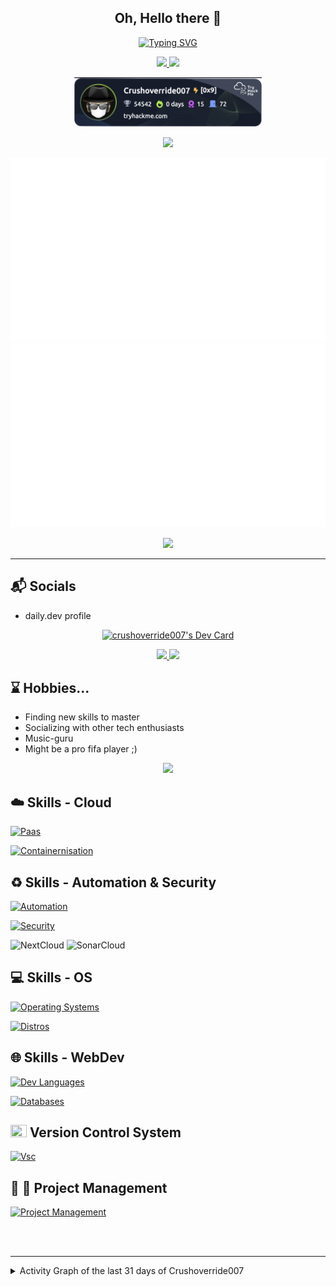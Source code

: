 <!-- Introduction -->

<h2 align="center">Oh, Hello there 👋</h1>
<p align="center">
<a href="https://git.io/typing-svg">

<!-- very old one, typing intro -->


<!-- <img src="https://readme-typing-svg.herokuapp.com?font=Avenir&size=18&duration=2500&pause=500&color=FFFFFF&center=true&vCenter=true&multiline=true&width=600&height=100&lines=My+name's+Mouhcine%2C+;a+recent+Masters+graduate+in+the+Cyber+Security+domain;And+I'm+currently+working+on+other+projects." alt="Typing SVG" /> -->

<!-- before typing intro -->


<!-- <img src="https://readme-typing-svg.demolab.com?font=Avenir&size=18&duration=2500&pause=500&color=000000&center=true&vCenter=true&multiline=true&width=600&height=100&lines=Freshly+Graduated;Cyber+Security+%2F+Cloud+Security;Always+looking+for+new+challenges" alt="typing SVG"/>  -->

<!-- New Typing Intro -->

<!-- latest one
<img src="https://readme-typing-svg.demolab.com?font=Avenir&weight=600&size=18&duration=2500&pause=500&color=37BBAD&background=1A1B27&center=true&vCenter=true&multiline=true&random=false&width=600&height=100&lines=Cyber+Security+%2F+Cloud+Security+;Always+looking+for+new+challenges" alt="Typing SVG" />
-->

<img src="https://readme-typing-svg.demolab.com?font=Fira+Code&size=15&duration=1250&pause=500&color=36BCAD&center=true&vCenter=true&multiline=true&width=500&height=60&lines=Cyber+Security+%2F+Cloud+Security;Always+looking+for+new+challenges" alt="Typing SVG" />

</a>
</p>

<!-- Stats -->

  <p align="center">
  <a href="https://komarev.com/ghpvc/?username=Crushoverride007&color=blueviolet">
    <img src="https://komarev.com/ghpvc/?username=Crushoverride007&color=blueviolet"/>
  </a>
  <!-- <a href="https://visitor-badge.glitch.me/badge?page_id=Crushoverride007.Crushoverride007&left_text=All%20Visitors">
    <img src="https://visitor-badge.glitch.me/badge?page_id=Crushoverride007.Crushoverride007&left_text=All%20Visitors"/>
  from fleet
  </a> -->
  <a href="https://hits.seeyoufarm.com/api/count/incr/badge.svg?url=https%3A%2F%2Fgithub.com%2F{Crushoverride007}1212%2Fhit-counter">
    <img src="https://hits.seeyoufarm.com/api/count/incr/badge.svg?url=https%3A%2F%2Fgithub.com%2F{Crushoverride007}1212%2Fhit-counter"/>
  </a>
  <!--
  <img src="https://api.meercode.io/badge/Crushoverride007/Crushoverride007?type=ci-score&branch=main&lastDay=14"/>
  </p>
  -->

  <!-- Putting new badge into place
      the github action from p4p1 doesn't work as of 12 april 2023 because tryhackme website removed the way they implemented the badge generation
  -->

  <p align="center">
  <img src="assets/thm.png" alt="Mouhcine MESMOUKI Badge"         
        width="300"
        style={{ borderRadius: '5px' }}/>
  </p>

  <p align="center">
  <img src="https://github-readme-stats-git-masterrstaa-rickstaa.vercel.app/api?username=crushoverride007&theme=tokyonight&show_icons=true" />
  <!--<img src="http://github-readme-streak-stats.herokuapp.com?user=Crushoverride007&theme=tokyonight&hide_border=false&date_format=M%20j%5B%2C%20Y%5D"/>-->
  </p>

<!--
 ![](https://raw.githubusercontent.com/Crushoverride007/github-stats/master/generated/overview.svg#gh-dark-mode-only)
 ![](https://raw.githubusercontent.com/Crushoverride007/github-stats/master/generated/languages.svg#gh-dark-mode-only)
-->

  <p align="center">

   <img src="https://raw.githubusercontent.com/Crushoverride007/github-stats/master/generated/overview.svg#gh-dark-mode-only"/>

   <!-- <img src="https://raw.githubusercontent.com/Crushoverride007/github-stats-transparent/output/generated/overview.svg"/> -->
   <img src="https://raw.githubusercontent.com/Crushoverride007/github-stats-transparent/output/generated/languages.svg"/>
  </p>

  <p align="center">

  <img src="https://github-profile-trophy.vercel.app/?username=Crushoverride007&theme=radical&no-bg=true&row=3&column=4&margin-w=15&margin-h=15"/>

  </p>


  ---
<!--
<p align="center">
  <a href="https://crushoverride007.vercel.app/api/now-playing?open">
    <img src="https://crushoverride007.vercel.app/api/now-playing">
  </a>
</p>
-->

<!-- 
<p align="center">
  <img src="https://spotify-github-profile.vercel.app/api/view.svg?uid=mouhcine.mesmouki&redirect=true][https://spotify-github-profile.vercel.app/api/view.svg?uid=mouhcine.mesmouki&cover_image=true&theme=default&bar_color=5e30eb&bar_color_cover=true"/>
</p>
-->

<!-- <p align="center">
  <img src="https://spotify-recently-played-readme.vercel.app/api?user=mouhcine.mesmouki&width=600"/>
</p> -->

<!-- <p align="center">
  <img src="https://crushoverride007.vercel.app/api/top-played">
</p> -->


<!-- Bio -->


## :mailbox_with_mail: Socials

* daily.dev profile

<p align="center">
  <a href="https://app.daily.dev/crushoverride007">
    <!-- <img src="https://api.daily.dev/devcards/79009def043145a8bb4330ae537abb1f.png?r=61v" width="400" alt="Mouhcine MESMOUKI's Dev Card"/> -->
    <img src="https://api.daily.dev/devcards/v2/OEIO2LwIpZp0ysQtALHRv.png?type=default&r=pjt" width="356" alt="crushoverride007's Dev Card"/>
  </a>
</p>


<p align="center">
  <a href="https://www.linkedin.com/in/mouhcinemesmouki/">
    <img src="https://skillicons.dev/icons?i=linkedin" />
  </a>
  <a href="mailto:mouhcinemesmouki@gmail.com?subject=Crushoverride007 GitHub Profile&body=Hi Mouhcine,%0A%0AI recently came across your GitHub profile and was really impressed with your work, especially your contributions to open-source projects. It's clear you have a strong passion for coding and security. I would love to connect and discuss your projects in more detail.%0A%0ALooking forward to hearing from you.%0A%0ABest regards,">
    <img src="https://skillicons.dev/icons?i=gmail" />
  </a>
</p>

<!--
<a href="https://www.linkedin.com/in/mouhcinemesmouki/">
  <img src="https://img.shields.io/badge/LinkedIn-0077B5?style=for-the-badge&logo=linkedin&logoColor=white"/>
</a>
-->

<!-- ![Linkedin](https://img.shields.io/badge/LinkedIn-0077B5?style=for-the-badge&logo=linkedin&logoColor=white) [Click Here](https://www.linkedin.com/in/mouhcinemesmouki/) -->

<!--
<a href="https://twitter.com/crushoveride007">
  <img src="https://img.shields.io/badge/Twitter-1DA1F2?style=for-the-badge&logo=twitter&logoColor=white"/>
</a>
-->

<!-- ![Twitter](https://img.shields.io/badge/Twitter-1DA1F2?style=for-the-badge&logo=twitter&logoColor=white) [Click Here](https://twitter.com/crushoveride007) -->

## :hourglass: Hobbies...

* Finding new skills to master
* Socializing with other tech enthusiasts
* Music-guru
* Might be a pro fifa player ;)

<p align="center">
  <a href="https://psnprofiles.com/crushoverride007">
  <img src="https://card.psnprofiles.com/2/crushoverride007.png" width="500" border="0">
  </a>
</p>

## ☁️ Skills - Cloud

[![Paas](https://skillicons.dev/icons?i=azure,gcp,aws)](https://skillicons.dev)

<!--
![DigitalOcean](https://img.shields.io/badge/DigitalOcean-0080FF?style=for-the-badge&logo=digitalocean&logoColor=white)
![MicrosoftAzure](https://img.shields.io/badge/Microsoft_Azure-0089D6?style=for-the-badge&logo=microsoft-azure&logoColor=white)
![GoogleCloud](https://img.shields.io/badge/Google_Cloud-4285F4?style=for-the-badge&logo=google-cloud&logoColor=white)
![Amazon_AWS](https://img.shields.io/badge/Amazon_AWS-FF9900?style=for-the-badge&logo=amazonaws&logoColor=white)
![Linode](https://img.shields.io/badge/Linode-00A95C?style=for-the-badge&logo=Linode&logoColor=white)
-->

[![Containernisation](https://skillicons.dev/icons?i=kubernetes,docker,heroku,vercel,netlify)](https://skillicons.dev)


<!--
![Kubernetes](https://img.shields.io/badge/Kubernetes-326DE6?style=for-the-badge&logo=kubernetes&logoColor=white)
![Docker](https://img.shields.io/badge/Docker-2496ED?style=for-the-badge&logo=docker&logoColor=white)
![Netlify](https://img.shields.io/badge/Netlify-00C7B7?style=for-the-badge&logo=netlify&logoColor=white)
![Heroku](https://img.shields.io/badge/Heroku-430098?style=for-the-badge&logo=heroku&logoColor=white)
![Vercel](https://img.shields.io/badge/Vercel-000000?style=for-the-badge&logo=vercel&logoColor=white)
-->


## :recycle: Skills - Automation & Security

[![Automation](https://skillicons.dev/icons?i=bash,terraform,githubactions,appwrite,jenkins,supabase)](https://skillicons.dev)

[![Security](https://skillicons.dev/icons?i=cloudflare,prometheus,postman,elasticsearch,sentry)](https://skillicons.dev)

![NextCloud](https://img.shields.io/badge/Nextcloud-0082C9?style=for-the-badge&logo=Nextcloud&logoColor=white)
![SonarCloud](https://img.shields.io/badge/Sonar%20cloud-F3702A?style=for-the-badge&logo=sonarcloud&logoColor=white)

## :computer: Skills - OS

[![Operating Systems](https://skillicons.dev/icons?i=windows,apple,linux,redhat,raspberrypi)](https://skillicons.dev)


<!-- 
![Windows](https://img.shields.io/badge/Windows-017AD7?style=for-the-badge&logo=windows&logoColor=white)
![Mac OS](https://img.shields.io/badge/mac%20os-000000?style=for-the-badge&logo=macos&logoColor=F0F0F0)
![Ubuntu](https://img.shields.io/badge/Ubuntu-E95420?style=for-the-badge&logo=ubuntu&logoColor=white)
![Red Hat](https://img.shields.io/badge/Red%20Hat-EE0000?style=for-the-badge&logo=redhat&logoColor=white)
-->

[![Distros](https://skillicons.dev/icons?i=kali,arch,debian)](https://skillicons.dev)

<!--

![Kali_Linux](https://img.shields.io/badge/Kali_Linux-557C94?style=for-the-badge&logo=kali-linux&logoColor=white)
![CentOS](https://img.shields.io/badge/Cent%20OS-262577?style=for-the-badge&logo=CentOS&logoColor=white)
![Arch_Linux](https://img.shields.io/badge/Arch_Linux-1793D1?style=for-the-badge&logo=arch-linux&logoColor=white)
![Debian](https://img.shields.io/badge/Debian-A81D33?style=for-the-badge&logo=debian&logoColor=white)

-->

## :globe_with_meridians: Skills - WebDev

[![Dev Languages](https://skillicons.dev/icons?i=html,css,js,tailwind,bootstrap)](https://skillicons.dev)

<!--
![HTML5](https://img.shields.io/badge/HTML5-E34F26?style=for-the-badge&logo=html5&logoColor=white)
![CSS3](https://img.shields.io/badge/CSS3-1572B6?style=for-the-badge&logo=css3&logoColor=white)
![JavaScript](https://img.shields.io/badge/JavaScript-323330?style=for-the-badge&logo=javascript&logoColor=F7DF1E)
![TailWindCss](https://img.shields.io/badge/Tailwind_CSS-38B2AC?style=for-the-badge&logo=tailwind-css&logoColor=white)
-->

[![Databases](https://skillicons.dev/icons?i=mysql,mongodb,postgres)](https://skillicons.dev)


<!--
![Bootstrap](https://img.shields.io/badge/Bootstrap-563D7C?style=for-the-badge&logo=bootstrap&logoColor=white)
![MySQL](https://img.shields.io/badge/MySQL-00000F?style=for-the-badge&logo=mysql&logoColor=white)
![MongoDB](https://img.shields.io/badge/MongoDB-4EA94B?style=for-the-badge&logo=mongodb&logoColor=white)
-->

## <img src="https://www.vectorlogo.zone/logos/git-scm/git-scm-icon.svg" width="26" height="20"/> Version Control System

[![Vsc](https://skillicons.dev/icons?i=git,github,gitlab,bitbucket)](https://skillicons.dev)

<!--
![Git](https://img.shields.io/badge/Git-E34F26?style=for-the-badge&logo=git&logoColor=white)
![Github](https://img.shields.io/badge/GitHub-100000?style=for-the-badge&logo=github&logoColor=white)
![GitLab](https://img.shields.io/badge/GitLab-330F63?style=for-the-badge&logo=gitlab&logoColor=white)
-->

## :dart: :rocket: Project Management

[![Project Management](https://skillicons.dev/icons?i=notion,obsidian)](https://skillicons.dev)

<!-- 
![Jira](https://img.shields.io/badge/jira-%230A0FFF.svg?style=for-the-badge&logo=jira&logoColor=white)
![Trello](https://img.shields.io/badge/Trello-%23026AA7.svg?style=for-the-badge&logo=Trello&logoColor=white)
![Notion](https://img.shields.io/badge/Notion-000000?style=for-the-badge&logo=notion&logoColor=white)
![Obsidian](https://img.shields.io/badge/Obsidian-483699?style=for-the-badge&logo=Obsidian&logoColor=white)

-->

<br></br>

---

<!-- Adding github activity graph -->

<details>
  <summary>Activity Graph of the last 31 days of Crushoverride007</summary>
  <br></br>
  <!-- <img src="https://github-readme-activity-graph.cyclic.app/graph?username=Crushoverride007&custom_title=Crushoverride007%20Activity%20Graph&hide_border=true&theme=tokyo-night&title_color=FFFFFF&area=true&radius=6&point=FFFFFF&color=FFFFFF"/> -->

<img src="https://github-readme-activity-graph.vercel.app/graph?username=crushoverride007&custom_title=Crushoverride007%20Activity%20Graph&hide_border=true&theme=tokyo-night&title_color=FFFFFF&area=true&radius=6&point=FFFFFF&color=FFFFFF"/>

  <!-- (https://github.com/ashutosh00710/github-readme-activity-graph) make this active -->
</details>

<br></br>
